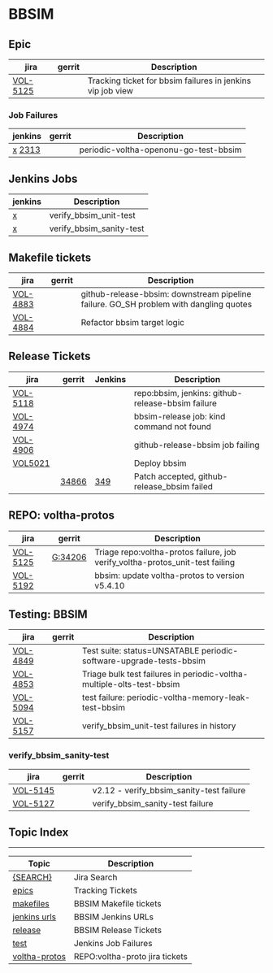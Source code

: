 BBSIM
=====



Epic
----

| jira | gerrit | Description |
| -----| ------ | ------------|
| [VOL-5125](https://jira.opencord.org/browse/VOL-5125) | | Tracking ticket for bbsim failures in jenkins vip job view |

### Job Failures

| jenkins | gerrit | Description |
| --------| ------ | ------------|
| [x](https://jenkins.opencord.org/view/All%20Jobs/job/periodic-voltha-openonu-go-test-bbsim) [2313](https://jenkins.opencord.org/view/All%20Jobs/job/periodic-voltha-openonu-go-test-bbsim/2313/) |  | periodic-voltha-openonu-go-test-bbsim |
Jenkins Jobs
------------

| jenkins | Description |
| ------- | ------------|
| [x](https://jenkins.opencord.org/job/verify_bbsim_unit-test)   | verify_bbsim_unit-test   |
| [x](https://jenkins.opencord.org/job/verify_bbsim_sanity-test) | verify_bbsim_sanity-test |
Makefile tickets
----------------

| jira | gerrit | Description |
| -----| ------ | ------------|
| [VOL-4883](https://jira.opencord.org/browse/VOL-4883) | | github-release-bbsim: downstream pipeline failure.  GO_SH problem with dangling quotes|
| [VOL-4884](https://jira.opencord.org/browse/VOL-4884) | | Refactor bbsim target logic |



Release Tickets
---------------

| jira | gerrit | Jenkins | Description |
| -----| ------ | ------- | ------------|
| [VOL-5118](https://jira.opencord.org/browse/VOL-5118) | | | repo:bbsim, jenkins: github-release-bbsim failure |
| [VOL-4974](https://jira.opencord.org/browse/VOL-4974) | | | bbsim-release job: kind command not found |
| [VOL-4906](https://jira.opencord.org/browse/VOL-4906) | | | github-release-bbsim job failing |
| [VOL5021](https://jira.opencord.org/browse/VOL-5021)  | | | Deploy bbsim |
| | [34866](https://gerrit.opencord.org/c/bbsim/+/34866) | [349](https://jenkins.opencord.org/job/github-release_bbsim/349/console) | Patch accepted, github-release_bbsim failed |

REPO: voltha-protos
-------------------

| jira | gerrit | Description |
| -----| ------ | ------------|
| [VOL-5125](https://jira.opencord.org/browse/VOL-5122) | [G:34206](https://gerrit.opencord.orlg/c/voltha-protos/+/34206) | Triage repo:voltha-protos failure, job verify_voltha-protos_unit-test failing </code>|
| [VOL-5192](https://jira.opencord.org/browse/VOL-5192) | | bbsim: update voltha-protos to version v5.4.10 |

Testing: BBSIM
--------------

| jira | gerrit | Description |
| -----| ------ | ------------|
| [VOL-4849](https://jira.opencord.org/browse/VOL-4849) | | Test suite: status=UNSATABLE periodic-software-upgrade-tests-bbsim |
| [VOL-4853](https://jira.opencord.org/browse/VOL-4853) | | Triage bulk test failures in periodic-voltha-multiple-olts-test-bbsim |
| [VOL-5094](https://jira.opencord.org/browse/VOL-5094) | | test failure: periodic-voltha-memory-leak-test-bbsim |
| [VOL-5157](https://jira.opencord.org/browse/VOL-5157) | | verify_bbsim_unit-test failures in history |

### verify_bbsim_sanity-test

| jira | gerrit | Description |
| -----| ------ | ------------|
| [VOL-5145](https://jira.opencord.org/browse/VOL-5145) | | v2.12 - verify_bbsim_sanity-test failure |
| [VOL-5127](https://jira.opencord.org/browse/VOL-5127) | | verify_bbsim_sanity-test failure         |

Topic Index
-----------

---

| Topic | Description |
| ----- | ------------|
| [{SEARCH}](https://jira.opencord.org/issues/?jql=(text%20~%20"bbsim")%20AND%20(resolution%20IS%20EMPTY)) | Jira Search |
| [epics](topics/epics.md)             | Tracking Tickets        |
| [makefiles](topics/makefiles.md)     | BBSIM Makefile tickets  |
| [jenkins urls](topics/jenkins.md)    | BBSIM Jenkins URLs      |
| [release](topics/release.md)         | BBSIM Release Tickets   |
| [test](topics/tests.md)              | Jenkins Job Failures    |
| [voltha-protos](topics/repo-voltha-protos.md) | REPO:voltha-proto jira tickets |
   
